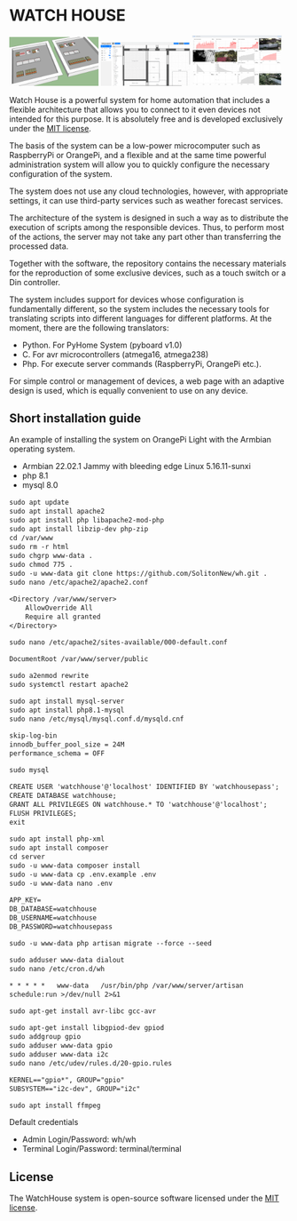 # WATCH HOUSE

<p>
<img src="docs/images/img_1.png" width="32%">
<img src="docs/images/img_2.png" width="32%">
<img src="docs/images/img_3.png" width="32%"
</p>

Watch House is a powerful system for home automation that includes a 
flexible architecture that allows you to connect to it even devices 
not intended for this purpose. It is absolutely free and is developed 
exclusively under the [MIT license](https://opensource.org/licenses/MIT).

The basis of the system can be a low-power microcomputer such as 
RaspberryPi or OrangePi, and a flexible and at the same time powerful 
administration system will allow you to quickly configure the necessary 
configuration of the system.

The system does not use any cloud technologies, however, with 
appropriate settings, it can use third-party services such as weather 
forecast services.

The architecture of the system is designed in such a way as to 
distribute the execution of scripts among the responsible devices. 
Thus, to perform most of the actions, the server may not take any 
part other than transferring the processed data.

Together with the software, the repository contains the necessary 
materials for the reproduction of some exclusive devices, such as a 
touch switch or a Din controller.

The system includes support for devices whose configuration is 
fundamentally different, so the system includes the necessary tools 
for translating scripts into different languages for different 
platforms. At the moment, there are the following translators:
- Python. For PyHome System (pyboard v1.0)
- C. For avr microcontrollers (atmega16, atmega238)
- Php. For execute server commands (RaspberryPi, OrangePi etc.).

For simple control or management of devices, a web page with an 
adaptive design is used, which is equally convenient to use on any 
device.

## Short installation guide

An example of installing the system on OrangePi Light with the Armbian operating system.
- Armbian 22.02.1 Jammy with bleeding edge Linux 5.16.11-sunxi
- php 8.1
- mysql 8.0

```
sudo apt update
sudo apt install apache2
sudo apt install php libapache2-mod-php
sudo apt install libzip-dev php-zip
cd /var/www
sudo rm -r html
sudo chgrp www-data .
sudo chmod 775 .
sudo -u www-data git clone https://github.com/SolitonNew/wh.git .
sudo nano /etc/apache2/apache2.conf
```
```
<Directory /var/www/server>
	AllowOverride All
	Require all granted
</Directory>
```
```
sudo nano /etc/apache2/sites-available/000-default.conf
```
```
DocumentRoot /var/www/server/public
```
```
sudo a2enmod rewrite
sudo systemctl restart apache2
```
```
sudo apt install mysql-server
sudo apt install php8.1-mysql
sudo nano /etc/mysql/mysql.conf.d/mysqld.cnf
```
```
skip-log-bin
innodb_buffer_pool_size = 24M
performance_schema = OFF
```
```
sudo mysql
```
```
CREATE USER 'watchhouse'@'localhost' IDENTIFIED BY 'watchhousepass';
CREATE DATABASE watchhouse;
GRANT ALL PRIVILEGES ON watchhouse.* TO 'watchhouse'@'localhost';
FLUSH PRIVILEGES;
exit
```
```
sudo apt install php-xml
sudo apt install composer
cd server
sudo -u www-data composer install
sudo -u www-data cp .env.example .env
sudo -u www-data nano .env
```
```
APP_KEY=
DB_DATABASE=watchhouse
DB_USERNAME=watchhouse
DB_PASSWORD=watchhousepass
```
```
sudo -u www-data php artisan migrate --force --seed
```
```
sudo adduser www-data dialout
sudo nano /etc/cron.d/wh
```
```
* * * * *   www-data   /usr/bin/php /var/www/server/artisan schedule:run >/dev/null 2>&1
```
```
sudo apt-get install avr-libc gcc-avr
```
```
sudo apt-get install libgpiod-dev gpiod
sudo addgroup gpio
sudo adduser www-data gpio
sudo adduser www-data i2c
sudo nano /etc/udev/rules.d/20-gpio.rules
```
```
KERNEL=="gpio*", GROUP="gpio"
SUBSYSTEM=="i2c-dev", GROUP="i2c"
```
```
sudo apt install ffmpeg
```
Default credentials
- Admin Login/Password: wh/wh
- Terminal Login/Password: terminal/terminal

## License

The WatchHouse system is open-source software licensed under the [MIT license](https://opensource.org/licenses/MIT).
